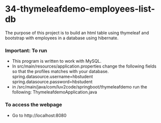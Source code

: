 # 34-thymeleafdemo-employees-list-db

The purpose of this project is to build an html table using thymeleaf and bootstrap with employees in a database using hibernate.

### Important: To run
- This program is written to work with MySQL.
- In src/main/resources/application.properties change the following fields so that the profiles matches with your database.
    spring.datasource.username=hbstudent
    spring.datasource.password=hbstudent
- in /src/main/java/com/luv2code/springboot/thymeleafdemo run the following:
    ThymeleafdemoApplication.java

###  To access the webpage
- Go to http://localhost:8080
